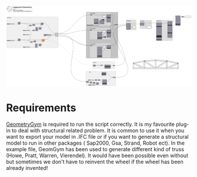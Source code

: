 ![](images/Truss_ScriptPreview.png)

Requirements
============
[GeometryGym](https://geometrygym.wordpress.com/) is required to run the script correctly. It is my favourite plug-in to deal with structural related problem. It is common to use it when you want to export your model in .IFC file or if you want to generate a structural model to run in other packages ( Sap2000, Gsa, Strand, Robot ect). In the example file, GeomGym has been used to generate different kind of truss (Howe, Pratt, Warren, Vierendel). It would have been possible even without but sometimes we don't have to reinvent the wheel if the wheel has been already invented!
